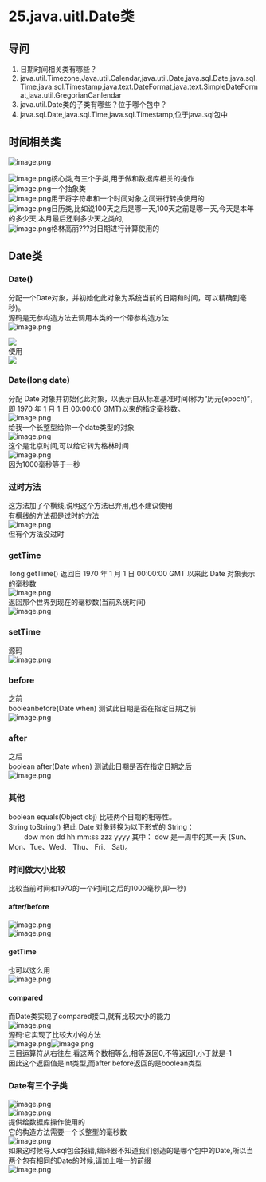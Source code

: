 # 25.java.uitl.Date类

<a name="KBGZC"></a>
## 导问
1. 日期时间相关类有哪些？
  1. java.util.Timezone,Java.util.Calendar,java.util.Date,java.sql.Date,java.sql.Time,java.sql.Timestamp,java.text.DateFormat,java.text.SimpleDateFormat,java.util.GregorianCanlendar
3. java.util.Date类的子类有哪些？位于哪个包中？
  1. java.sql.Date,java.sql.Time,java.sql.Timestamp,位于java.sql包中

<a name="xO8K3"></a>
## 时间相关类
![image.png](https://cdn.nlark.com/yuque/0/2019/png/349894/1559721325926-fa36a8c8-9594-4905-a4b2-44f5d94b0de4.png#align=left&display=inline&height=365&name=image.png&originHeight=365&originWidth=683&size=110163&status=done&width=683)


![image.png](https://cdn.nlark.com/yuque/0/2019/png/349894/1559721451132-95b71a2b-88ef-4750-a0c3-f083b73c69e4.png#align=left&display=inline&height=57&name=image.png&originHeight=57&originWidth=125&size=8423&status=done&width=125)核心类,有三个子类,用于做和数据库相关的操作<br />![image.png](https://cdn.nlark.com/yuque/0/2019/png/349894/1559721478725-9e1cce41-ade7-4dce-8078-2a705cd46ac7.png#align=left&display=inline&height=74&name=image.png&originHeight=74&originWidth=200&size=10236&status=done&width=200)一个抽象类<br />![image.png](https://cdn.nlark.com/yuque/0/2019/png/349894/1559721492504-6e7bb110-5b32-43ec-b071-8e86908ee3e1.png#align=left&display=inline&height=57&name=image.png&originHeight=57&originWidth=231&size=12994&status=done&width=231)用于将字符串和一个时间对象之间进行转换使用的<br />![image.png](https://cdn.nlark.com/yuque/0/2019/png/349894/1559721520835-af60c881-2b60-48d4-8163-25f2f3538c71.png#align=left&display=inline&height=78&name=image.png&originHeight=78&originWidth=180&size=10147&status=done&width=180)日历类,比如说100天之后是哪一天,100天之前是哪一天,今天是本年的多少天,本月最后还剩多少天之类的,<br />![image.png](https://cdn.nlark.com/yuque/0/2019/png/349894/1559721529823-6b5ae33b-dbe0-4dbf-9da3-24ae1fe9c9ea.png#align=left&display=inline&height=44&name=image.png&originHeight=44&originWidth=208&size=10887&status=done&width=208)格林高丽???对日期进行计算使用的

<a name="P7r7H"></a>
## Date类
<a name="RMe4H"></a>
### Date()
分配一个Date对象，并初始化此对象为系统当前的日期和时间，可以精确到毫秒)。<br />源码是无参构造方法去调用本类的一个带参构造方法<br />![image.png](https://cdn.nlark.com/yuque/0/2019/png/349894/1559721660356-a67ad2bc-e4eb-4d45-b8ff-f0ffd60c19af.png#align=left&display=inline&height=91&name=image.png&originHeight=91&originWidth=513&size=40017&status=done&width=513)

![](https://cdn.nlark.com/yuque/0/2019/png/349894/1559722764546-340b0bc4-37e8-401a-a3b1-249d61e30471.png#align=left&display=inline&height=241&originHeight=248&originWidth=768&status=done&width=746)<br />使用<br />![](https://cdn.nlark.com/yuque/0/2019/png/349894/1559801344882-b21f3887-d140-4fd6-b3b2-b178fbbd583b.png#align=left&display=inline&height=218&originHeight=218&originWidth=440&status=done&width=440)

<a name="XpGBx"></a>
### Date(long date)
分配 Date 对象并初始化此对象，以表示自从标准基准时间(称为“历元(epoch)”，即 1970 年 1 月 1 日 00:00:00 GMT)以来的指定毫秒数。<br />![image.png](https://cdn.nlark.com/yuque/0/2019/png/349894/1559722877478-5355ad70-892a-4839-9a7a-8cb33beb903b.png#align=left&display=inline&height=83&name=image.png&originHeight=83&originWidth=326&size=30732&status=done&width=326)<br />给我一个长整型给你一个date类型的对象<br />![image.png](https://cdn.nlark.com/yuque/0/2019/png/349894/1559722995564-4b5047ad-2156-477e-a5a2-b1b7323b1f81.png#align=left&display=inline&height=302&name=image.png&originHeight=302&originWidth=668&size=138465&status=done&width=668)<br />这个是北京时间,可以给它转为格林时间<br />![image.png](https://cdn.nlark.com/yuque/0/2019/png/349894/1559723028022-6bf84754-27f3-4ba0-a36c-3231783c4009.png#align=left&display=inline&height=308&name=image.png&originHeight=308&originWidth=656&size=142726&status=done&width=656)<br />因为1000毫秒等于一秒

<a name="1TdXB"></a>
### 过时方法
这方法加了个横线,说明这个方法已弃用,也不建议使用<br />有横线的方法都是过时的方法<br />![image.png](https://cdn.nlark.com/yuque/0/2019/png/349894/1559723137446-733ba8a5-fdef-41ea-b4e6-678dbb4118d1.png#align=left&display=inline&height=193&name=image.png&originHeight=193&originWidth=197&size=58951&status=done&width=197)<br />但有个方法没过时

<a name="LPj3x"></a>
### getTime
 long getTime() 返回自 1970 年 1 月 1 日 00:00:00 GMT 以来此 Date 对象表示的毫秒数<br />![image.png](https://cdn.nlark.com/yuque/0/2019/png/349894/1559723155290-191d650b-86e2-4bbb-8543-d77c3525454f.png#align=left&display=inline&height=94&name=image.png&originHeight=94&originWidth=395&size=34533&status=done&width=395)<br />返回那个世界到现在的毫秒数(当前系统时间)<br />![image.png](https://cdn.nlark.com/yuque/0/2019/png/349894/1559801603866-6a816a17-5e8b-4a4b-958d-2d8a4c00d5b5.png#align=left&display=inline&height=95&name=image.png&originHeight=95&originWidth=453&size=10043&status=done&width=453)

<a name="DsA1I"></a>
### setTime
源码<br />![image.png](https://cdn.nlark.com/yuque/0/2019/png/349894/1559723219947-3dffdd5f-8a7a-4081-a271-a94949736280.png#align=left&display=inline&height=104&name=image.png&originHeight=104&originWidth=848&size=86665&status=done&width=848)

<a name="OWjsj"></a>
### 
<a name="uQxEW"></a>
### before
之前<br />booleanbefore(Date when) 测试此日期是否在指定日期之前<br />![image.png](https://cdn.nlark.com/yuque/0/2019/png/349894/1559723246594-d7f6fa57-938f-493b-bb82-717a4f2f4ce4.png#align=left&display=inline&height=187&name=image.png&originHeight=187&originWidth=925&size=185548&status=done&width=925)
<a name="wTUAS"></a>
### 
<a name="7DwJ3"></a>
### after
之后<br />boolean after(Date when) 测试此日期是否在指定日期之后<br />![image.png](https://cdn.nlark.com/yuque/0/2019/png/349894/1559723278728-2b5769c2-2e0b-4b74-b1c6-e346677790b9.png#align=left&display=inline&height=122&name=image.png&originHeight=122&originWidth=830&size=128208&status=done&width=830)
<a name="SelAa"></a>
### 其他
boolean equals(Object obj) 比较两个日期的相等性。<br />String toString() 把此 Date 对象转换为以下形式的 String：<br />        dow mon dd hh:mm:ss zzz yyyy 其中： dow 是一周中的某一天 (Sun、 Mon、Tue、Wed、 Thu、 Fri、 Sat)。


<a name="gdWOZ"></a>
### 时间做大小比较
比较当前时间和1970的一个时间(之后的1000毫秒,即一秒)
<a name="s24Ev"></a>
#### after/before
![image.png](https://cdn.nlark.com/yuque/0/2019/png/349894/1559723336313-74b839c3-2a2c-4bbd-ab3b-a595a4cb65cb.png#align=left&display=inline&height=246&name=image.png&originHeight=246&originWidth=673&size=173132&status=done&width=673)<br />![image.png](https://cdn.nlark.com/yuque/0/2019/png/349894/1559723368928-5800ce1e-617c-40a6-848f-b040c9a72358.png#align=left&display=inline&height=27&name=image.png&originHeight=27&originWidth=503&size=28821&status=done&width=503)
<a name="XqPs8"></a>
#### getTime
也可以这么用<br />![image.png](https://cdn.nlark.com/yuque/0/2019/png/349894/1559723401058-7198c702-615a-410d-a6bd-d9009eb2b7f2.png#align=left&display=inline&height=36&name=image.png&originHeight=36&originWidth=551&size=39565&status=done&width=551)
<a name="f8MFd"></a>
#### compared
而Date类实现了compared接口,就有比较大小的能力<br />![image.png](https://cdn.nlark.com/yuque/0/2019/png/349894/1559723457593-8c031e0f-8488-4792-ac4c-c235c43328c8.png#align=left&display=inline&height=70&name=image.png&originHeight=70&originWidth=706&size=55640&status=done&width=706)<br />源码:它实现了比较大小的方法<br />![image.png](https://cdn.nlark.com/yuque/0/2019/png/349894/1559723487159-3d0f63aa-f7af-4277-a05a-0ae60cc755e9.png#align=left&display=inline&height=132&name=image.png&originHeight=132&originWidth=648&size=105242&status=done&width=648)![image.png](https://cdn.nlark.com/yuque/0/2019/png/349894/1559723519561-f559f40e-360b-45b2-a149-b55c2ee8474f.png#align=left&display=inline&height=32&name=image.png&originHeight=32&originWidth=750&size=38063&status=done&width=750)<br />三目运算符从右往左,看这两个数相等么,相等返回0,不等返回1,小于就是-1<br />因此这个返回值是int类型,而after before返回的是boolean类型

<a name="EFwCm"></a>
### Date有三个子类
![image.png](https://cdn.nlark.com/yuque/0/2019/png/349894/1559723669485-e9f9f4e7-7294-44dd-855e-ed3d6b61059a.png#align=left&display=inline&height=574&name=image.png&originHeight=574&originWidth=711&size=281325&status=done&width=711)<br />![image.png](https://cdn.nlark.com/yuque/0/2019/png/349894/1559723696024-60628e15-f90a-4a57-a621-5562ab4e7e86.png#align=left&display=inline&height=208&name=image.png&originHeight=208&originWidth=915&size=80436&status=done&width=915)<br />提供给数据库操作使用的<br />它的构造方法需要一个长整型的毫秒数<br />![image.png](https://cdn.nlark.com/yuque/0/2019/png/349894/1559723758115-3a4c871c-fb5e-4f86-9c8c-b7432d27ec24.png#align=left&display=inline&height=239&name=image.png&originHeight=239&originWidth=369&size=53641&status=done&width=369)<br />如果这时候导入sql包会报错,编译器不知道我们创造的是哪个包中的Date,所以当两个包有相同的Date的时候,请加上唯一的前缀<br />![image.png](https://cdn.nlark.com/yuque/0/2019/png/349894/1559723988703-4dbb06c9-b882-45d6-8427-162b793b728c.png#align=left&display=inline&height=446&name=image.png&originHeight=446&originWidth=800&size=340025&status=done&width=800)


